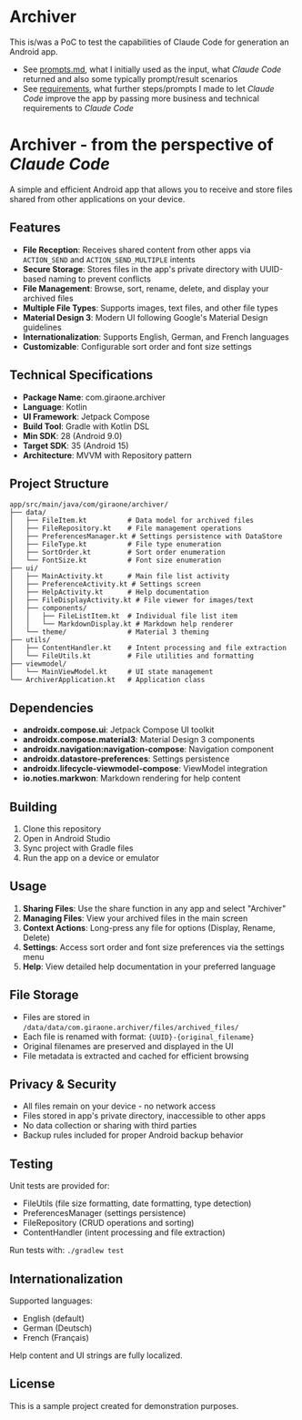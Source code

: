 # Archiver

This is/was a PoC to test the capabilities of Claude Code for generation an Android app.

- See [prompts.md](documentation/ai/prompts.md), what I initially used as the input, what *Claude Code* returned
  and also some typically prompt/result scenarios
- See [requirements](documentation/requirements), what further steps/prompts I made to let *Claude Code*
  improve the app by passing more business and technical requirements to *Claude Code*

# Archiver - from the perspective of *Claude Code*

A simple and efficient Android app that allows you to receive and store files shared from other applications on your device.

## Features

- **File Reception**: Receives shared content from other apps via `ACTION_SEND` and `ACTION_SEND_MULTIPLE` intents
- **Secure Storage**: Stores files in the app's private directory with UUID-based naming to prevent conflicts
- **File Management**: Browse, sort, rename, delete, and display your archived files
- **Multiple File Types**: Supports images, text files, and other file types
- **Material Design 3**: Modern UI following Google's Material Design guidelines
- **Internationalization**: Supports English, German, and French languages
- **Customizable**: Configurable sort order and font size settings

## Technical Specifications

- **Package Name**: com.giraone.archiver
- **Language**: Kotlin
- **UI Framework**: Jetpack Compose
- **Build Tool**: Gradle with Kotlin DSL
- **Min SDK**: 28 (Android 9.0)
- **Target SDK**: 35 (Android 15)
- **Architecture**: MVVM with Repository pattern

## Project Structure

```
app/src/main/java/com/giraone/archiver/
├── data/
│   ├── FileItem.kt          # Data model for archived files
│   ├── FileRepository.kt    # File management operations
│   ├── PreferencesManager.kt # Settings persistence with DataStore
│   ├── FileType.kt          # File type enumeration
│   ├── SortOrder.kt         # Sort order enumeration
│   └── FontSize.kt          # Font size enumeration
├── ui/
│   ├── MainActivity.kt      # Main file list activity
│   ├── PreferenceActivity.kt # Settings screen
│   ├── HelpActivity.kt      # Help documentation
│   ├── FileDisplayActivity.kt # File viewer for images/text
│   ├── components/
│   │   ├── FileListItem.kt  # Individual file list item
│   │   └── MarkdownDisplay.kt # Markdown help renderer
│   └── theme/               # Material 3 theming
├── utils/
│   ├── ContentHandler.kt    # Intent processing and file extraction
│   └── FileUtils.kt         # File utilities and formatting
├── viewmodel/
│   └── MainViewModel.kt     # UI state management
└── ArchiverApplication.kt   # Application class
```

## Dependencies

- **androidx.compose.ui**: Jetpack Compose UI toolkit
- **androidx.compose.material3**: Material Design 3 components
- **androidx.navigation:navigation-compose**: Navigation component
- **androidx.datastore-preferences**: Settings persistence
- **androidx.lifecycle-viewmodel-compose**: ViewModel integration
- **io.noties.markwon**: Markdown rendering for help content

## Building

1. Clone this repository
2. Open in Android Studio
3. Sync project with Gradle files
4. Run the app on a device or emulator

## Usage

1. **Sharing Files**: Use the share function in any app and select "Archiver"
2. **Managing Files**: View your archived files in the main screen
3. **Context Actions**: Long-press any file for options (Display, Rename, Delete)
4. **Settings**: Access sort order and font size preferences via the settings menu
5. **Help**: View detailed help documentation in your preferred language

## File Storage

- Files are stored in `/data/data/com.giraone.archiver/files/archived_files/`
- Each file is renamed with format: `{UUID}-{original_filename}`
- Original filenames are preserved and displayed in the UI
- File metadata is extracted and cached for efficient browsing

## Privacy & Security

- All files remain on your device - no network access
- Files stored in app's private directory, inaccessible to other apps
- No data collection or sharing with third parties
- Backup rules included for proper Android backup behavior

## Testing

Unit tests are provided for:
- FileUtils (file size formatting, date formatting, type detection)
- PreferencesManager (settings persistence)
- FileRepository (CRUD operations and sorting)
- ContentHandler (intent processing and file extraction)

Run tests with: `./gradlew test`

## Internationalization

Supported languages:
- English (default)
- German (Deutsch)
- French (Français)

Help content and UI strings are fully localized.

## License

This is a sample project created for demonstration purposes.